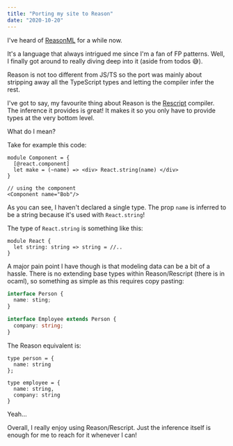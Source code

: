 ```yaml
---
title: "Porting my site to Reason"
date: "2020-10-20"
---
```


I've heard of [ReasonML](https://reasonml.github.io/) for a while now.

It's a language that always intrigued me since I'm a fan of FP patterns.
Well, I finally got around to really diving deep into it (aside from todos 😅).

Reason is not too different from JS/TS so the port was mainly about stripping away all the TypeScript types and letting the compiler infer the rest.

I've got to say, my favourite thing about Reason is the [Rescript](https://rescript-lang.org/) compiler. The inference it provides is great! It makes it so you only have to provide types at the very bottom level.

What do I mean?

Take for example this code:

```reason
module Component = {
  [@react.component]
  let make = (~name) => <div> React.string(name) </div>
}

// using the component
<Component name="Bob"/>
```

As you can see, I haven't declared a single type. The prop `name` is inferred to be a string because it's used with `React.string`!

The type of `React.string` is something like this:

```reason
module React {
  let string: string => string = //..
}
```

A major pain point I have though is that modeling data can be a bit of a hassle. There is no extending base types within Reason/Rescript (there is in ocaml), so something as simple as this requires copy pasting:

```ts
interface Person {
  name: sting;
}

interface Employee extends Person {
  company: string;
}
```

The Reason equivalent is:

```reason
type person = {
  name: string
};

type employee = {
  name: string,
  company: string
}
```

Yeah...

Overall, I really enjoy using Reason/Rescript. Just the inference itself is enough for me to reach for it whenever I can!
